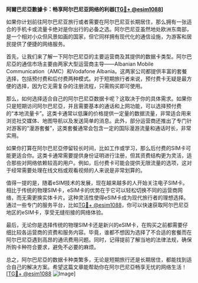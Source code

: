 **阿爾巴尼亞數據卡：畅享阿尔巴尼亚网络的利器[[TG💪+ @esim1088](https://t.me/s/esim1088)]**

如果你计划前往阿尔巴尼亚旅行或者需要在阿尔巴尼亚长期居住，那么拥有一张适合的手机卡或流量卡绝对是你出行的必备之选。阿尔巴尼亚虽然地处欧洲东南部，是一个相对小众但风景如画的国家，但它同样拥有现代化的通信设施，为游客和居民提供了便捷的网络服务。

首先，让我们来了解一下阿尔巴尼亞的主要运营商及其提供的数据卡类型。阿尔巴尼亞的通信市场主要由两家大型运营商主导——Albanian Mobile Communication（AMC）和Vodafone Albania。这两家公司都提供丰富的套餐选择，包括预付费和后付费两种模式。对于短期旅行者来说，预付费卡无疑是最方便的选择，因为它无需复杂的注册流程，只需购买即可使用。

那么，如何选择适合自己的阿尔巴尼亞数据卡呢？这取决于你的具体需求。如果你只是短期访问阿尔巴尼亞，并且需要基本的通话和上网功能，可以选择预付费的“本地流量卡”。这类卡通常以低廉的价格提供一定量的数据流量，非常适合用来浏览社交媒体、地图导航以及发送简单的消息。此外，部分运营商还推出了专门针对游客的“漫游套餐”，这类套餐通常会包含一定的国际漫游流量和通话时长，非常实用。

如果你打算在阿尔巴尼亞停留较长时间，比如工作或学习，那么后付费的SIM卡可能更适合你。这类卡通常需要提供身份证明进行注册，但其资费结构更为灵活，适合那些对网络依赖较高的用户。例如，后付费卡可能会提供无限流量的选项，这对于经常需要处理在线文档或观看视频的人来说是非常划算的。

值得一提的是，随着eSIM技术的发展，现在越来越多的人开始关注电子SIM卡。相比于传统的物理SIM卡，eSIM卡的优势在于它可以轻松切换不同的运营商网络，而无需更换实体卡片。这种灵活性使得eSIM卡成为现代旅行者的理想选择。通过一些专门的服务平台，比如[TG💪+ @esim1088](https://t.me/s/esim1088)，你可以快速获取阿尔巴尼亞地区的eSIM卡，享受无缝衔接的网络体验。

最后，无论你是选择传统的物理SIM卡还是新兴的eSIM卡，在购买之前都需要仔细比较各运营商的资费和服务内容。毕竟，谁都不想因为选择了不合适的套餐而在阿尔巴尼亞遇到高昂的通讯费用问题。同时，记得提前了解当地的法律法规，确保所购卡种符合要求，避免不必要的麻烦。

总之，阿尔巴尼亞的数据卡种类繁多，无论是短期旅行还是长期居住，都能找到适合自己的解决方案。希望这篇文章能帮助你在阿尔巴尼亞畅享无忧的网络生活！[[TG💪+ @esim1088](https://t.me/s/esim1088) ![Image](https://i.postimg.cc/4NQfJmqS/Snipaste-2025-05-13-00-14-12.png)]